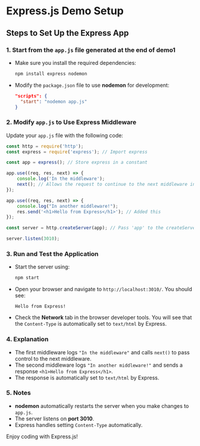 # Express.js Demo Setup

## Steps to Set Up the Express App

### 1. Start from the `app.js` file generated at the end of **demo1**
- Make sure you install the required dependencies:
  ```sh
  npm install express nodemon
  ```
- Modify the `package.json` file to use **nodemon** for development:
  ```json
  "scripts": {
    "start": "nodemon app.js"
  }
  ```

### 2. Modify `app.js` to Use Express Middleware

Update your `app.js` file with the following code:

```javascript
const http = require('http');
const express = require('express'); // Import express

const app = express(); // Store express in a constant

app.use((req, res, next) => {
    console.log('In the middleware');
    next(); // Allows the request to continue to the next middleware in line
});

app.use((req, res, next) => {
    console.log("In another middleware!");
    res.send('<h1>Hello from Express</h1>'); // Added this
});

const server = http.createServer(app); // Pass 'app' to the createServer function

server.listen(3010);
```

### 3. Run and Test the Application
- Start the server using:
  ```sh
  npm start
  ```
- Open your browser and navigate to `http://localhost:3010/`. You should see:

  ```
  Hello from Express!
  ```

- Check the **Network** tab in the browser developer tools. You will see that the `Content-Type` is automatically set to `text/html` by Express.

### 4. Explanation
- The first middleware logs `"In the middleware"` and calls `next()` to pass control to the next middleware.
- The second middleware logs `"In another middleware!"` and sends a response `<h1>Hello from Express</h1>`.
- The response is automatically set to `text/html` by Express.

### 5. Notes
- **nodemon** automatically restarts the server when you make changes to `app.js`.
- The server listens on **port 3010**.
- Express handles setting `Content-Type` automatically.

Enjoy coding with Express.js!
